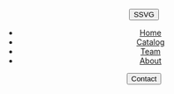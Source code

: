 <meta name="generator" content="Jekyll v3.9.2" />
<meta property="og:title" content="Create Task" />
<meta property="og:locale" content="en_US" />
<link rel="canonical" href="http://localhost:4000/family-night.html" />
<meta property="og:url" content="http://localhost:4000/family-night.html" />
<meta property="og:site_name" content="Shreya, Sarah, Vivian, Giannina Project" />
<meta property="og:type" content="website" />
<meta name="twitter:card" content="summary" />
<meta property="twitter:title" content="Create Task" />
<script type="application/ld+json"> {"@context":"https://schema.org","@type":"WebPage","description":"Create Performance Task","headline":"Create Task","url":"http://localhost:4000/family-night.html"}</script>

  <link rel="stylesheet" href="/assets/css/homesite.scss?">
  <script src="https://code.jquery.com/jquery-1.12.4.min.js" integrity="sha256-ZosEbRLbNQzLpnKIkEdrPv7lOy9C27hHQ+Xp8a4MxAQ=" crossorigin="anonymous"></script>
  <script src="/assets/js/respond.js"></script>
  <meta name="viewport" content="width=device-width, initial-scale=1, user-scalable=no">
 
<meta name="theme-color" content="#353535">
<meta name="msapplication-navbutton-color" content="#353535">
<meta name="apple-mobile-web-app-status-bar-style" content="black-translucent">
 

<!DOCTYPE html>

<html>
  <head>
    <meta charset="utf-8">
    <meta http-equiv="X-UA-Compatible" content="IE=edge">
    <title>SSVG Co.</title>
    <meta name="description" content="">
    <meta name="viewport" content="width=device-width, initial-scale=1">
    <link rel="stylesheet" href="homesite.css">
  
  </head>
  <body>
    <header>

  <button class="logo">SSVG</button>
      <nav> 
       <ul class="nav_links">
          <li> <a href="#">Home</a></li>
          <li> <a href="#">Catalog</a></li>
          <li> <a href="#">Team</a></li>
          <li> <a href="#">About</a></li>
        </ul>
      </nav> 
        <a class="cta" href="#"><button>Contact</button></a>
    </header>
    
  <script src="" async defer></script>

  </body>
</html>